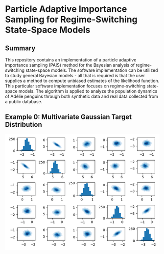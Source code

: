 # Particle Adaptive Importance Sampling for Regime-Switching State-Space Models

## Summary
This repository contains an implementation of a particle adaptive importance sampling (PAIS) method for the 
Bayesian analysis of regime-switching state-space models. The software implementation can be utilized to study general 
Bayesian models - all that is required is that the user supplies a method to compute unbiased estimates of the 
likelihood function. This particular software implementation focuses on regime-switching state-space models. The 
algorithm is applied to analyze the population dynamics of Adélie penguins through both synthetic data and real data 
collected from a public database. 


## Example 0: Multivariate Gaussian Target Distribution
![alt text](https://github.com/yellaham/pais-rssm/blob/master/figures/ex0_target_contour_plot.png "Logo Title Text 1")




